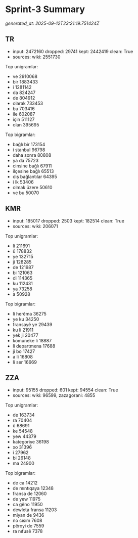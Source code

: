 # Sprint-3 Summary

_generated_at: 2025-09-12T23:21:19.751424Z_

## TR
- input: 2472160  dropped: 29741  kept: 2442419  clean: True
- sources: wiki: 2551730

Top unigramlar:
- ve	2910068
- bir	1883433
- i	1281142
- da	824247
- de	804912
- olarak	733453
- bu	703416
- ile	602087
- için	511127
- olan	395695

Top bigramlar:
- bağlı bir	173154
- i stanbul	96798
- daha sonra	80808
- ya da	75723
- cinsine bağlı	67911
- ilçesine bağlı	65513
- dış bağlantılar	64395
- i lk	53406
- olmak üzere	50610
- ve bu	50070

## KMR
- input: 185017  dropped: 2503  kept: 182514  clean: True
- sources: wiki: 206071

Top unigramlar:
- li	211691
- û	178832
- ye	132715
- ji	128285
- de	121987
- bi	121063
- di	114365
- ku	112431
- ya	73258
- a	50928

Top bigramlar:
- li herêma	36275
- ye ku	34250
- fransayê ye	29439
- ku li	21911
- yek ji	20477
- komuneke li	18887
- li departmena	17688
- ji bo	17427
- a li	16808
- li ser	16669

## ZZA
- input: 95155  dropped: 601  kept: 94554  clean: True
- sources: wiki: 96599, zazagorani: 4855

Top unigramlar:
- de	163734
- ra	70404
- û	68691
- ke	54548
- yew	44379
- kategoriye	36198
- xo	31396
- i	27962
- bi	26148
- ma	24900

Top bigramlar:
- de ca	14212
- de mıntıqaya	12348
- fransa de	12060
- de yew	11975
- ca gêno	11950
- dewleta fransa	11203
- miyan de	9436
- no cısım	7608
- pêroyi de	7559
- ra nıfusê	7378
